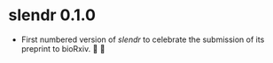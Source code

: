 # slendr 0.1.0

* First numbered version of _slendr_ to celebrate the submission of its preprint to bioRxiv. 🥳 🎉
